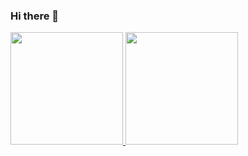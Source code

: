 ### Hi there 👋
<p align="left">
<a href="https://github.com/Arifwira">
  <img height="180em" src="https://github-readme-stats-eight-theta.vercel.app/api?username=Arifwira&show_icons=true&theme=algolia&include_all_commits=true&count_private=true"/>
  <img height="180em" src="https://github-readme-stats-eight-theta.vercel.app/api/top-langs/?username=Arifwira&layout=compact&langs_count=8&theme=algolia"/>
</a>
</p>
<!--
**Arifwira/Arifwira** is a ✨ _special_ ✨ repository because its `README.md` (this file) appears on your GitHub profile.

Here are some ideas to get you started:

- 🔭 I’m currently working on ...
- 🌱 I’m currently learning ...
- 👯 I’m looking to collaborate on ...
- 🤔 I’m looking for help with ...
- 💬 Ask me about ...
- 📫 How to reach me: ...
- 😄 Pronouns: ...
- ⚡ Fun fact: ...
-->
